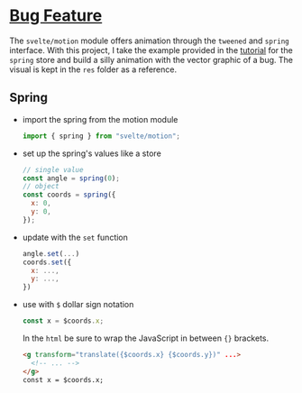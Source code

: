 # [Bug Feature](https://svelte.dev/repl/27163986809341a5a7c97cbc4746d01b)

The `svelte/motion` module offers animation through the `tweened` and `spring` interface. With this project, I take the example provided in the [tutorial](https://svelte.dev/tutorial/spring) for the `spring` store and build a silly animation with the vector graphic of a bug. The visual is kept in the `res` folder as a reference.

## Spring

- import the spring from the motion module

  ```js
  import { spring } from "svelte/motion";
  ```

- set up the spring's values like a store

  ```js
  // single value
  const angle = spring(0);
  // object
  const coords = spring({
    x: 0,
    y: 0,
  });
  ```

- update with the `set` function

  ```js
  angle.set(...)
  coords.set({
    x: ...,
    y: ...,
  })
  ```

- use with `$` dollar sign notation

  ```js
  const x = $coords.x;
  ```

  In the `html` be sure to wrap the JavaScript in between `{}` brackets.

  ```html
  <g transform="translate({$coords.x} {$coords.y})" ...>
    <!-- ... -->
  </g>
  const x = $coords.x;
  ```
